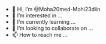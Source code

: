 - 👋 Hi, I’m @Moha20med-Mohi23diin
- 👀 I’m interested in ...
- 🌱 I’m currently learning ...
- 💞️ I’m looking to collaborate on ...
- 📫 How to reach me ...

<!---
Moha20med-Mohi23diin/Moha20med-Mohi23diin is a ✨ special ✨ repository because its `README.md` (this file) appears on your GitHub profile.
You can click the Preview link to take a look at your changes.
--->
